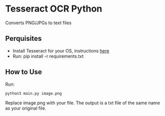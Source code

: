 # Tesseract OCR Python

Converts PNG/JPGs to text files

## Perquisites

- Install Tesseract for your OS, instructions [here](https://www.pyimagesearch.com/2017/07/03/installing-tesseract-for-ocr/)
- Run: pip install -r requirements.txt

## How to Use

Run:

```
python3 main.py image.png
```
Replace image.png with your file. The output is a txt file of the same name as your original file.
